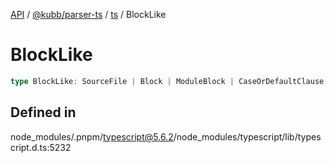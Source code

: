 [API](../../../../../packages.md) / [@kubb/parser-ts](../../../index.md) / [ts](../index.md) / BlockLike

# BlockLike

```ts
type BlockLike: SourceFile | Block | ModuleBlock | CaseOrDefaultClause;
```

## Defined in

node\_modules/.pnpm/typescript@5.6.2/node\_modules/typescript/lib/typescript.d.ts:5232
